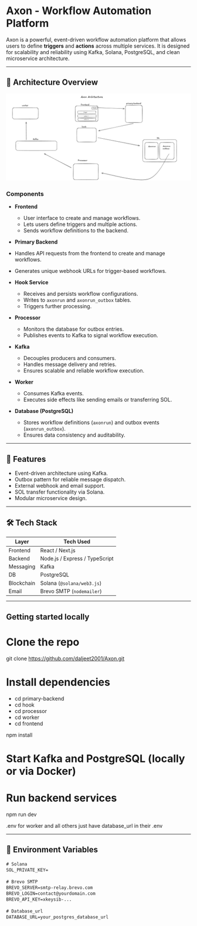 # Axon - Workflow Automation Platform

Axon is a powerful, event-driven workflow automation platform that allows users to define **triggers** and **actions** across multiple services. It is designed for scalability and reliability using Kafka, Solana, PostgreSQL, and clean microservice architecture.

---

## 🧠 Architecture Overview

![Axon Architecture](./architecture.png)



### Components

- **Frontend**
  - User interface to create and manage workflows.
  - Lets users define triggers and multiple actions.
  - Sends workflow definitions to the backend.

- **Primary Backend**
 - Handles API requests from the frontend to create and manage workflows.
-  Generates unique webhook URLs for trigger-based workflows.

- **Hook Service**
  - Receives and persists workflow configurations.
  - Writes to `axonrun` and `axonrun_outbox` tables.
  - Triggers further processing.

- **Processor**
  - Monitors the database for outbox entries.
  - Publishes events to Kafka to signal workflow execution.

- **Kafka**
  - Decouples producers and consumers.
  - Handles message delivery and retries.
  - Ensures scalable and reliable workflow execution.

- **Worker**
  - Consumes Kafka events.
  - Executes side effects like sending emails or transferring SOL.

- **Database (PostgreSQL)**
  - Stores workflow definitions (`axonrun`) and outbox events (`axonrun_outbox`).
  - Ensures data consistency and auditability.

---

## 🚀 Features

- Event-driven architecture using Kafka.
- Outbox pattern for reliable message dispatch.
- External webhook and email support.
- SOL transfer functionality via Solana.
- Modular microservice design.

---

## 🛠 Tech Stack

| Layer         | Tech Used                          |
|--------------|-------------------------------------|
| Frontend     | React / Next.js                     |
| Backend      | Node.js / Express / TypeScript      |
| Messaging    | Kafka                               |
| DB           | PostgreSQL                          |
| Blockchain   | Solana (`@solana/web3.js`)          |
| Email        | Brevo SMTP (`nodemailer`)           |

---

##  Getting started locally

# Clone the repo
git clone https://github.com/daljeet2001/Axon.git

# Install dependencies
- cd primary-backend
- cd hook
- cd processor
- cd worker
- cd frontend

npm install

# Start Kafka and PostgreSQL (locally or via Docker)

# Run backend services
npm run dev


.env for worker and all others just have database_url in their .env


---

## 🔐 Environment Variables

```env
# Solana
SOL_PRIVATE_KEY=

# Brevo SMTP
BREVO_SERVER=smtp-relay.brevo.com
BREVO_LOGIN=contact@yourdomain.com
BREVO_API_KEY=xkeysib-...

# Database_url
DATABASE_URL=your_postgres_database_url

